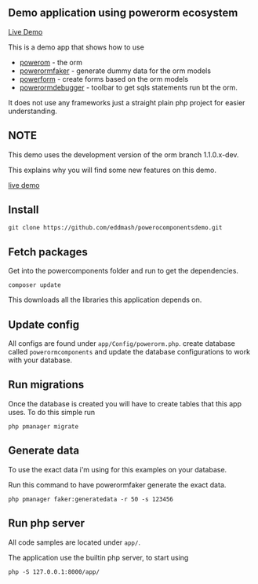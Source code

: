 Demo application using powerorm ecosystem
-----------------------------------------
[Live Demo](https://powerocomponentsdemo.herokuapp.com/)

This is a demo app that shows how to use 

 - [powerom](http://powerorm.readthedocs.io/en/1.1.0/) - the orm
 - [powerormfaker](http://powerorm.readthedocs.io/en/1.1.0/) - generate dummy data for the orm models
 - [powerform](http://powerorm.readthedocs.io/en/1.1.0/) - create forms based on the orm models
 - [powerormdebugger](http://powerorm.readthedocs.io/en/1.1.0/) - toolbar to get sqls statements run bt the orm.

It does not use any frameworks just a straight plain php project for easier understanding.

NOTE
----
This demo uses the development version of the orm branch 1.1.0.x-dev.

This explains why you will find some new features on this demo.

[live demo](https://powerocomponentsdemo.herokuapp.com/)

Install
-------
``git clone https://github.com/eddmash/powerocomponentsdemo.git``

Fetch packages
---------------
Get into the powercomponents folder and run to get the dependencies.

``composer update``

This downloads all the libraries this application depends on.

Update config
-------------
All configs are found under `app/Config/powerorm.php`.
create database called `powerormcomponents` and update the database configurations to work with your database.

Run migrations
--------------
Once the database is created you will have to create tables that this app uses.
To do this simple run 

``php pmanager migrate``

Generate data
--------------

To use the exact data i'm using for this examples on your database. 

Run this command to have powerormfaker generate the exact data.

``php pmanager faker:generatedata -r 50 -s 123456``

Run php server
--------------
All code samples are located under `app/`. 

The application use the builtin php server, to start using 

``php -S 127.0.0.1:8000/app/``
 